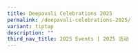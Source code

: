 ```yaml
---
title: Deepavali Celebrations 2025
permalink: /deepavali-celebrations-2025/
variant: tiptap
description: ""
third_nav_title: 2025 Events | 2025 活动
---
```

